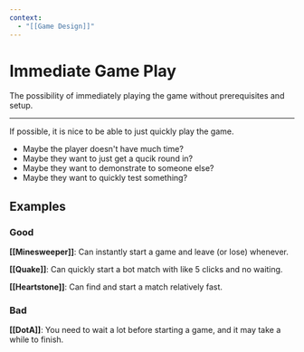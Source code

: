 ```yaml
---
context:
  - "[[Game Design]]"
---
```


# Immediate Game Play

The possibility of immediately playing the game without prerequisites and setup.

---

If possible, it is nice to be able to just quickly play the game.

- Maybe the player doesn't have much time?
- Maybe they want to just get a qucik round in?
- Maybe they want to demonstrate to someone else?
- Maybe they want to quickly test something?

## Examples

### Good

**[[Minesweeper]]**: Can instantly start a game and leave (or lose) whenever.

**[[Quake]]**: Can quickly start a bot match with like 5 clicks and no waiting.

**[[Heartstone]]**: Can find and start a match relatively fast.

### Bad

**[[DotA]]**: You need to wait a lot before starting a game, and it may take a while to finish.
